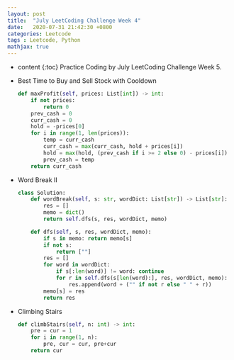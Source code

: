 ```yaml
---
layout: post
title:  "July LeetCoding Challenge Week 4"
date:   2020-07-31 21:42:30 +0800
categories: Leetcode
tags : Leetcode, Python 
mathjax: true
---
```

* content 
{:toc}
Practice Coding by July LeetCoding Challenge Week 5.





* Best Time to Buy and Sell Stock with Cooldown
    ```python
    def maxProfit(self, prices: List[int]) -> int:
        if not prices: 
            return 0
        prev_cash = 0
        curr_cash = 0
        hold = -prices[0]
        for i in range(1, len(prices)):
            temp = curr_cash
            curr_cash = max(curr_cash, hold + prices[i])
            hold = max(hold, (prev_cash if i >= 2 else 0) - prices[i])
            prev_cash = temp
        return curr_cash
    ```
    
    
* Word Break II

    ```python
    class Solution:
        def wordBreak(self, s: str, wordDict: List[str]) -> List[str]:
            res = []
            memo = dict()
            return self.dfs(s, res, wordDict, memo)

        def dfs(self, s, res, wordDict, memo):
            if s in memo: return memo[s]
            if not s:
                return [""]
            res = []
            for word in wordDict:
                if s[:len(word)] != word: continue
                for r in self.dfs(s[len(word):], res, wordDict, memo):
                    res.append(word + ("" if not r else " " + r))
            memo[s] = res
            return res
    ```
    
* Climbing Stairs
    ```python
    def climbStairs(self, n: int) -> int:
        pre = cur = 1
        for i in range(1, n):
            pre, cur = cur, pre+cur
        return cur
    ```